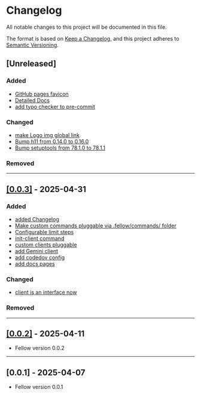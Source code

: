 # Changelog

All notable changes to this project will be documented in this file.

The format is based on [Keep a Changelog](https://keepachangelog.com/en/1.1.0/),
and this project adheres to [Semantic Versioning](https://semver.org/spec/v2.0.0.html).

## [Unreleased]

### Added
- [GitHub pages favicon](https://github.com/ManuelZierl/fellow/pull/70/files)
- [Detailed Docs](https://github.com/ManuelZierl/fellow/issues/62)
- [add typo checker to pre-commit](https://github.com/ManuelZierl/fellow/issues/78)

### Changed
- [make Logo img global link](https://github.com/ManuelZierl/fellow/issues/68)
- [Bump h11 from 0.14.0 to 0.16.0](https://github.com/ManuelZierl/fellow/pull/71)
- [Bump setuptools from 78.1.0 to 78.1.1](https://github.com/ManuelZierl/fellow/pull/72)


### Removed

---

## [[0.0.3]](https://github.com/ManuelZierl/fellow/tree/v0.0.3) - 2025-04-31


### Added
- [added Changelog](https://github.com/ManuelZierl/fellow/issues/46)
- [Make custom commands pluggable via .fellow/commands/ folder](https://github.com/ManuelZierl/fellow/issues/9)
- [Configurable limit steps](https://github.com/ManuelZierl/fellow/issues/45)
- [init-client command](https://github.com/ManuelZierl/fellow/issues/43)
- [custom clients pluggable](https://github.com/ManuelZierl/fellow/issues/43)
- [add Gemini client](https://github.com/ManuelZierl/fellow/issues/43)
- [add codedov config](https://github.com/ManuelZierl/fellow/issues/58)
- [add docs pages](https://github.com/ManuelZierl/fellow/issues/60)

### Changed
- [client is an interface now](https://github.com/ManuelZierl/fellow/issues/43)


### Removed

---

## [[0.0.2]](https://github.com/ManuelZierl/fellow/tree/v0.0.2) - 2025-04-11

- Fellow version 0.0.2

---

## [0.0.1] - 2025-04-07

- Fellow version 0.0.1